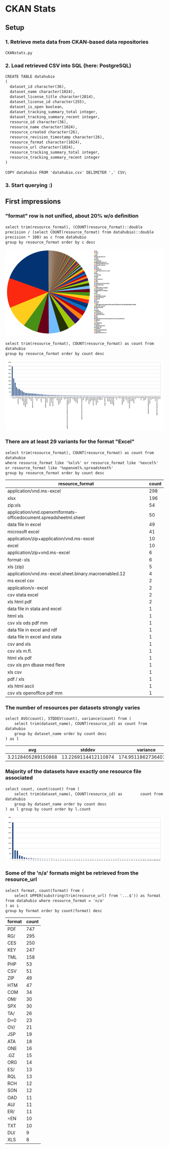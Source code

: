 # CKAN Stats

## Setup
### 1. Retrieve meta data from CKAN-based data repositories
	CKANstats.py
### 2. Load retrieved CSV into SQL (here: PostgreSQL)
	CREATE TABLE datahubio
	(
	  dataset_id character(36),
	  dataset_name character(1024),
	  dataset_license_title character(2014),
	  dataset_license_id character(255),
	  dataset_is_open boolean,
	  dataset_tracking_summary_total integer,
	  dataset_tracking_summary_recent integer,
	  resource_id character(36),
	  resource_name character(1024),
	  resource_created character(26),
	  resource_revision_timestamp character(26),
	  resource_format character(1024),
	  resource_url character(1024),
	  resource_tracking_summary_total integer,
	  resource_tracking_summary_recent integer
	)
	
	COPY datahubio FROM 'datahubio.csv' DELIMITER ',' CSV;
	
### 3. Start querying :)
	
## First impressions

### "format" row is not unified, about 20% w/o definition
	select trim(resource_format), (COUNT(resource_format)::double precision / (select COUNT(resource_format) from datahubio)::double precision * 100) as c from datahubio
	group by resource_format order by c desc

![](firstimpressions_formatspie.png)

	select trim(resource_format), COUNT(resource_format) as count from datahubio
	group by resource_format order by count desc
	
![](firstimpressions_resource_format_counts.png)

### There are at least 29 variants for the format "Excel"

	select trim(resource_format), COUNT(resource_format) as count from datahubio
	where resource_format like '%xls%' or resource_format like '%excel%' or resource_format like '%openxml%.spreadsheet%'
	group by resource_format order by count desc


resource_format|count
-----|-----
application/vnd.ms-excel|298
xlsx|196
zip:xls|54
application/vnd.openxmlformats-officedocument.spreadsheetml.sheet|50
data file in excel|49
microsoft excel|41
application/zip+application/vnd.ms-excel|10
excel|10
application/zip+vnd.ms-excel|6
format-xls|6
xls (zip)|5
application/vnd.ms-excel.sheet.binary.macroenabled.12|4
ms excel csv|2
application/x-excel|2
csv stata excel|2
xls html pdf|2
data file in stata and excel|1
html xls|1
csv xls ods pdf mm|1
data file in excel and rdf|1
data file in excel and stata|1
csv and xls|1
csv xls m.fl.|1
html xls pdf|1
csv xls prn dbase med flere|1
xls csv|1
pdf / xls|1
xls html ascii|1
csv xls openoffice pdf mm|1


### The number of resources per datasets strongly varies
	select AVG(count), STDDEV(count), variance(count) from (
		select trim(dataset_name), COUNT(resource_id) as count from datahubio
		group by dataset_name order by count desc
	) as l


avg|stddev|variance
------|------|------
3.2128405289150868|13.2269114412110874|174.9511862736407655


### Majority of the datasets have exactly one resource file associated
	select count, count(count) from (
		select trim(dataset_name), COUNT(resource_id) as 		count from datahubio
		group by dataset_name order by count desc
	) as l group by count order by l.count
		
![](firstimpressions_resources_per_dataset.png)


### Some of the 'n/a' formats might be retrieved from the resource_url

	select format, count(format) from (
		select UPPER(substring(trim(resource_url) from '...$')) as format 		from datahubio where resource_format = 'n/a'	
	) as i
	group by format order by count(format) desc

format|count
----|----
PDF|747
RG/|295
CES|250
KEY|247
TML|158
PHP|53
CSV|51
ZIP|49
HTM|47
COM|34
OM/|30
SPX|30
TA/|26
D=0|23
OV/|21
JSP|19
ATA|18
ONE|16
.GZ|15
ORG|14
ES/|13
RQL|13
RCH|12
SON|12
OAD|11
AU/|11
ER/|11
=EN|10
TXT|10
DU/|9
XLS|8